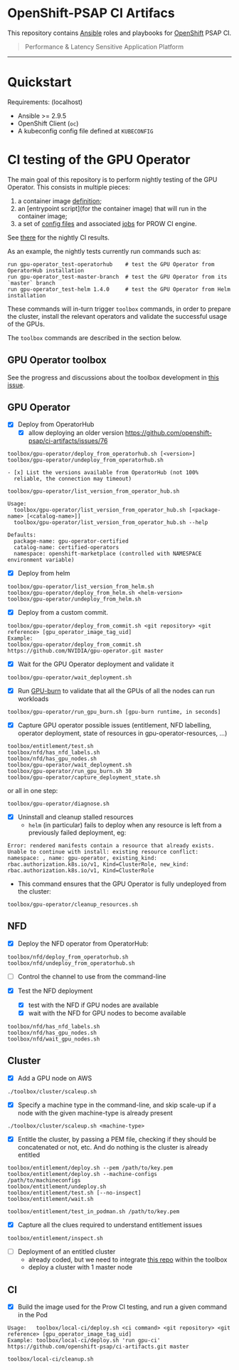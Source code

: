 # OpenShift-PSAP CI Artifacs

This repository contains [Ansible](https://www.ansible.com/) roles and
playbooks for [OpenShift](https://www.openshift.com/) PSAP CI.

> Performance & Latency Sensitive Application Platform

---

# Quickstart

Requirements: (localhost)

- Ansible >= 2.9.5
- OpenShift Client (`oc`)
- A kubeconfig config file defined at `KUBECONFIG`

# CI testing of the GPU Operator

The main goal of this repository is to perform nightly testing of the
GPU Operator. This consists in multiple pieces:

1. a container image [definition](build/Dockerfile);
2. an [entrypoint script](for the container image) that will run in
the container image;
3. a set of
[config files](https://github.com/openshift/release/tree/master/ci-operator/config/openshift-psap/ci-artifacts)
and associated
[jobs](https://github.com/openshift/release/tree/master/ci-operator/jobs/openshift-psap/ci-artifacts)
for PROW CI engine.

See
[there](https://prow.ci.openshift.org/?type=periodic&job=periodic-ci-openshift-psap-ci-artifacts-*)
for the nightly CI results.

As an example, the nightly tests currently run commands such as:

```
run gpu-operator_test-operatorhub    # test the GPU Operator from OperatorHub installation
run gpu-operator_test-master-branch  # test the GPU Operator from its `master` branch
run gpu-operator_test-helm 1.4.0     # test the GPU Operator from Helm installation
```

These commands will in-turn trigger `toolbox` commands, in order to
prepare the cluster, install the relevant operators and validate the
successful usage of the GPUs.

The `toolbox` commands are described in the section below.

## GPU Operator toolbox

See the progress and discussions about the toolbox development in
[this issue](https://github.com/openshift-psap/ci-artifacts/issues/34).

GPU Operator
------------

- [x] Deploy from OperatorHub
    - [x] allow deploying an older version https://github.com/openshift-psap/ci-artifacts/issues/76
```
toolbox/gpu-operator/deploy_from_operatorhub.sh [<version>]
toolbox/gpu-operator/undeploy_from_operatorhub.sh
```

    - [x] List the versions available from OperatorHub (not 100%
      reliable, the connection may timeout)

```
toolbox/gpu-operator/list_version_from_operator_hub.sh

Usage:
  toolbox/gpu-operator/list_version_from_operator_hub.sh [<package-name> [<catalog-name>]]
  toolbox/gpu-operator/list_version_from_operator_hub.sh --help

Defaults:
  package-name: gpu-operator-certified
  catalog-name: certified-operators
  namespace: openshift-marketplace (controlled with NAMESPACE environment variable)
```


- [x] Deploy from helm
```
toolbox/gpu-operator/list_version_from_helm.sh
toolbox/gpu-operator/deploy_from_helm.sh <helm-version>
toolbox/gpu-operator/undeploy_from_helm.sh
```

- [x]  Deploy from a custom commit.
```
toolbox/gpu-operator/deploy_from_commit.sh <git repository> <git reference> [gpu_operator_image_tag_uid]
Example:
toolbox/gpu-operator/deploy_from_commit.sh https://github.com/NVIDIA/gpu-operator.git master
```

- [x] Wait for the GPU Operator deployment and validate it
```
toolbox/gpu-operator/wait_deployment.sh
```

- [x] Run [GPU-burn](https://github.com/openshift-psap/gpu-burn) to validate that all the GPUs of all the nodes can run workloads
```
toolbox/gpu-operator/run_gpu_burn.sh [gpu-burn runtime, in seconds]
```

- [x] Capture GPU operator possible issues (entitlement, NFD labelling, operator deployment, state of resources in gpu-operator-resources, ...)
```
toolbox/entitlement/test.sh
toolbox/nfd/has_nfd_labels.sh
toolbox/nfd/has_gpu_nodes.sh
toolbox/gpu-operator/wait_deployment.sh
toolbox/gpu-operator/run_gpu_burn.sh 30
toolbox/gpu-operator/capture_deployment_state.sh
```

or all in one step:
```
toolbox/gpu-operator/diagnose.sh
```

- [x] Uninstall and cleanup stalled resources
  - `helm` (in particular) fails to deploy when any resource is left
    from a previously failed deployment, eg:

```
Error: rendered manifests contain a resource that already exists. Unable to continue with install: existing resource conflict: namespace: , name: gpu-operator, existing_kind: rbac.authorization.k8s.io/v1, Kind=ClusterRole, new_kind: rbac.authorization.k8s.io/v1, Kind=ClusterRole
```

 - This command ensures that the GPU Operator is fully undeployed from
    the cluster:

```
toolbox/gpu-operator/cleanup_resources.sh
```

NFD
---

- [x]  Deploy the NFD operator from OperatorHub:
```
toolbox/nfd/deploy_from_operatorhub.sh
toolbox/nfd/undeploy_from_operatorhub.sh
```
  - [ ]  Control the channel to use from the command-line

- [x] Test the NFD deployment
  - [x] test with the NFD if GPU nodes are available
  - [x] wait with the NFD for GPU nodes to become available

```
toolbox/nfd/has_nfd_labels.sh
toolbox/nfd/has_gpu_nodes.sh
toolbox/nfd/wait_gpu_nodes.sh
```

Cluster
-------

- [x] Add a GPU node on AWS
```
./toolbox/cluster/scaleup.sh
```
   - [x] Specify a machine type in the command-line, and skip scale-up if a node with the given machine-type is already present
```
./toolbox/cluster/scaleup.sh <machine-type>
```

- [x] Entitle the cluster, by passing a PEM file, checking if they should be concatenated or not, etc. And do nothing is the cluster is already entitled
```
toolbox/entitlement/deploy.sh --pem /path/to/key.pem
toolbox/entitlement/deploy.sh --machine-configs /path/to/machineconfigs
toolbox/entitlement/undeploy.sh
toolbox/entitlement/test.sh [--no-inspect]
toolbox/entitlement/wait.sh

toolbox/entitlement/test_in_podman.sh /path/to/key.pem
```
  - [x] Capture all the clues required to understand entitlement issues

```
toolbox/entitlement/inspect.sh
```

- [ ] Deployment of an entitled cluster
  - already coded, but we need to integrate [this repo](https://gitlab.com/kpouget_psap/deploy-cluster) within the toolbox
  - deploy a cluster with 1 master node

CI
---

- [x] Build the image used for the Prow CI testing, and run a given command in the Pod
```
Usage:   toolbox/local-ci/deploy.sh <ci command> <git repository> <git reference> [gpu_operator_image_tag_uid]
Example: toolbox/local-ci/deploy.sh 'run gpu-ci' https://github.com/openshift-psap/ci-artifacts.git master

toolbox/local-ci/cleanup.sh
```
